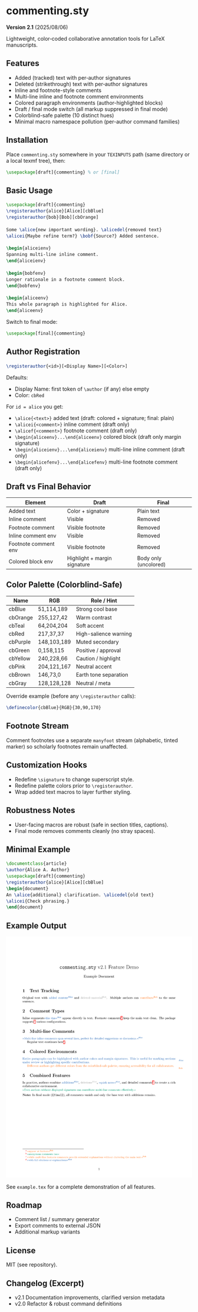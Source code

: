 # commenting.sty

**Version 2.1** (2025/08/06)

Lightweight, color‑coded collaborative annotation tools for LaTeX manuscripts.

## Features
- Added (tracked) text with per‑author signatures
- Deleted (strikethrough) text with per‑author signatures
- Inline and footnote-style comments
- Multi-line inline and footnote comment environments
- Colored paragraph environments (author-highlighted blocks)
- Draft / final mode switch (all markup suppressed in final mode)
- Colorblind-safe palette (10 distinct hues)
- Minimal macro namespace pollution (per-author command families)

## Installation
Place `commenting.sty` somewhere in your `TEXINPUTS` path (same directory or a local texmf tree), then:

```latex
\usepackage[draft]{commenting} % or [final]
```

## Basic Usage

```latex
\usepackage[draft]{commenting}
\registerauthor{alice}[Alice][cbBlue]
\registerauthor{bob}[Bob][cbOrange]

Some \alice{new important wording}. \alicedel{removed text}
\alicei{Maybe refine term?} \bobf{Source?} Added sentence.

\begin{aliceienv}
Spanning multi-line inline comment.
\end{aliceienv}

\begin{bobfenv}
Longer rationale in a footnote comment block.
\end{bobfenv}

\begin{aliceenv}
This whole paragraph is highlighted for Alice.
\end{aliceenv}
```

Switch to final mode:

```latex
\usepackage[final]{commenting}
```

## Author Registration

```latex
\registerauthor{<id>}[<Display Name>][<Color>]
```

Defaults:
- Display Name: first token of `\author` (if any) else empty
- Color: `cbRed`

For `id = alice` you get:
- `\alice{<text>}` added text (draft: colored + signature; final: plain)
- `\alicei{<comment>}` inline comment (draft only)
- `\alicef{<comment>}` footnote comment (draft only)
- `\begin{aliceenv}...\end{aliceenv}` colored block (draft only margin signature)
- `\begin{aliceienv}...\end{aliceienv}` multi-line inline comment (draft only)
- `\begin{alicefenv}...\end{alicefenv}` multi-line footnote comment (draft only)

## Draft vs Final Behavior

| Element               | Draft                         | Final                      |
|-----------------------|-------------------------------|----------------------------|
| Added text            | Color + signature             | Plain text                 |
| Inline comment        | Visible                       | Removed                    |
| Footnote comment      | Visible footnote              | Removed                    |
| Inline comment env    | Visible                       | Removed                    |
| Footnote comment env  | Visible footnote              | Removed                    |
| Colored block env     | Highlight + margin signature  | Body only (uncolored)      |

## Color Palette (Colorblind-Safe)

| Name     | RGB          | Role / Hint                  |
|----------|--------------|------------------------------|
| cbBlue   | 51,114,189   | Strong cool base             |
| cbOrange | 255,127,42   | Warm contrast                |
| cbTeal   | 64,204,204   | Soft accent                  |
| cbRed    | 217,37,37    | High-salience warning        |
| cbPurple | 148,103,189  | Muted secondary              |
| cbGreen  | 0,158,115    | Positive / approval          |
| cbYellow | 240,228,66   | Caution / highlight          |
| cbPink   | 204,121,167  | Neutral accent               |
| cbBrown  | 146,73,0     | Earth tone separation        |
| cbGray   | 128,128,128  | Neutral / meta               |

Override example (before any `\registerauthor` calls):
```latex
\definecolor{cbBlue}{RGB}{30,90,170}
```

## Footnote Stream
Comment footnotes use a separate `manyfoot` stream (alphabetic, tinted marker) so scholarly footnotes remain unaffected.

## Customization Hooks
- Redefine `\signature` to change superscript style.
- Redefine palette colors prior to `\registerauthor`.
- Wrap added text macros to layer further styling.

## Robustness Notes
- User-facing macros are robust (safe in section titles, captions).
- Final mode removes comments cleanly (no stray spaces).

## Minimal Example

```latex
\documentclass{article}
\author{Alice A. Author}
\usepackage[draft]{commenting}
\registerauthor{alice}[Alice][cbBlue]
\begin{document}
An \alice{additional} clarification. \alicedel{old text}
\alicei{Check phrasing.}
\end{document}
```

## Example Output

![Example Output](example.png)

See `example.tex` for a complete demonstration of all features.

## Roadmap
- Comment list / summary generator
- Export comments to external JSON
- Additional markup variants

## License
MIT (see repository).

## Changelog (Excerpt)
- v2.1 Documentation improvements, clarified version metadata
- v2.0 Refactor & robust command definitions
